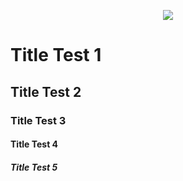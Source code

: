 <p align="center">
  <img src="https://i.imgur.com/2Ta20FV.png"/>
</p>

# Title Test 1

## Title Test 2

### Title Test 3

#### Title Test 4

##### Title Test 5
